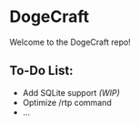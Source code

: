# DogeCraft
Welcome to the DogeCraft repo!

## To-Do List:
* Add SQLite support _(WIP)_
* Optimize /rtp command
* ...